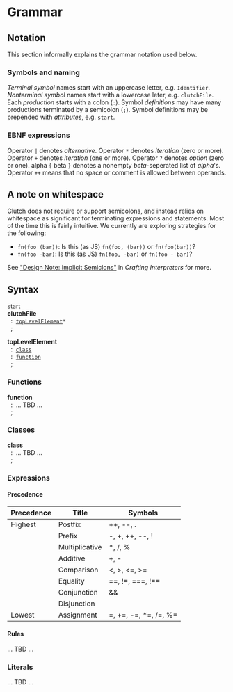 # Grammar

## Notation

This section informally explains the grammar notation used below.

### Symbols and naming

_Terminal symbol_ names start with an uppercase letter, e.g. `Identifier`.
_Nonterminal symbol_ names start with a lowercase leter, e.g. `clutchFile`.
Each _production_ starts with a colon (`:`).
Symbol _definitions_ may have many productions terminated by a semicolon (`;`).
Symbol definitions may be prepended with _attributes_, e.g. `start`.

### EBNF expressions

Operator `|` denotes _alternative_.
Operator `*` denotes _iteration_ (zero or more).
Operator `+` denotes _iteration_ (one or more).
Operator `?` denotes _option_ (zero or one).
alpha `{` beta `}` denotes a nonempty _beta_-seperated list of _alpha_'s.
Operator `++` means that no space or comment is allowed between operands.

## A note on whitespace

Clutch does not require or support semicolons, and instead relies on whitespace
as significant for terminating expressions and statements. Most of the time this
is fairly intuitive. We currently are exploring strategies for the following:

* `fn(foo (bar))`: Is this (as JS) `fn(foo, (bar))` or `fn(foo(bar))`?
* `fn(foo -bar)`: Is this (as JS) `fn(foo, -bar)` or `fn(foo - bar)`?

See ["Design Note: Implicit Semiclons"][1] in _Crafting Interpreters_ for more.

[1]: http://craftinginterpreters.com/scanning.html#design-note

## Syntax

start<br>
<a id="syntax:clutchFile">**clutchFile**</a><br>
&nbsp;&nbsp;:&nbsp;&nbsp;[`topLevelElement`](#syntax:topLevelElement)`*`<br>
&nbsp;&nbsp;;

<a id="syntax:topLevelElement">**topLevelElement**</a><br>
&nbsp;&nbsp;:&nbsp;&nbsp;[`class`](#syntax:class)<br>
&nbsp;&nbsp;:&nbsp;&nbsp;[`function`](#syntax:function)<br>
&nbsp;&nbsp;;

### Functions

<a id="syntax:function">**function**</a><br>
&nbsp;&nbsp;:&nbsp;&nbsp;... TBD ...<br>
&nbsp;&nbsp;;

### Classes

<a id="syntax:class">**class**</a><br>
&nbsp;&nbsp;:&nbsp;&nbsp;... TBD ...<br>
&nbsp;&nbsp;;

### Expressions

#### Precedence

| Precedence | Title          | Symbols               |
|------------|----------------|-----------------------|
| Highest    | Postfix        | ++, --, .             |
|            | Prefix         | -, +, ++, --, !       |
|            | Multiplicative | *, /, %               |
|            | Additive       | +, -                  |
|            | Comparison     | <, >, <=, >=          |
|            | Equality       | ==, !=, ===, !==      |
|            | Conjunction    | &&                    |
|            | Disjunction    | ||                    |
| Lowest     | Assignment     | =, +=, -=, *=, /=, %= |

#### Rules

... TBD ...

### Literals

... TBD ...
